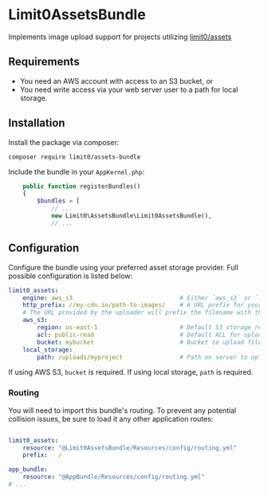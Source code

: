 # Limit0AssetsBundle
Implements image upload support for projects utilizing [limit0/assets](https://github.com/limit-zero/assets)

## Requirements
- You need an AWS account with access to an S3 bucket, or
- You need write access via your web server user to a path for local storage.

## Installation

Install the package via composer:
```
composer require limit0/assets-bundle
```

Include the bundle in your `AppKernel.php`:
```php
    public function registerBundles()
    {
        $bundles = [
            // ...
            new Limit0\AssetsBundle\Limit0AssetsBundle(),
            // ...
```

## Configuration

Configure the bundle using your preferred asset storage provider. Full possible configuration is listed below:

```yml
limit0_assets:
    engine: aws_s3                              # Either `aws_s3` or `local_storage`
    http_prefix: //my-cdn.io/path-to-images/    # A URL prefix for your uploaded images. Can be relative.
    # The URL provided by the uploader will prefix the filename with this path, so they can be viewed.
    aws_s3:
        region: us-east-1                       # Default S3 storage region
        acl: public-read                        # Default ACL for uploaded files
        bucket: mybucket                        # Bucket to upload files to
    local_storage:
        path: /uploads/myproject                # Path on server to upload files to. Can be relative.
```

If using AWS S3, `bucket` is required. If using local storage, `path` is required.

### Routing
You will need to import this bundle's routing. To prevent any potential collision issues, be sure to load it any other application routes:
```yml

limit0_assets:
    resource: "@Limit0AssetsBundle/Resources/config/routing.yml"
    prefix:   /

app_bundle:
    resource: "@AppBundle/Resources/config/routing.yml"
# ...
```
